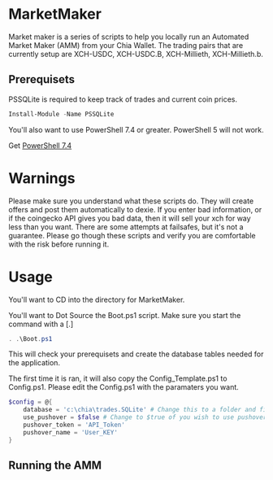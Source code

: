 # MarketMaker
 Market maker is a series of scripts to help you locally run an Automated Market Maker (AMM) from your Chia Wallet.  The trading pairs that are currently setup are XCH-USDC, XCH-USDC.B, XCH-Millieth, XCH-Millieth.b.

 ## Prerequisets
 PSSQLite is required to keep track of trades and current coin prices.
```powershell
Install-Module -Name PSSQLite
```
 You'll also want to use PowerShell 7.4 or greater.  PowerShell 5 will not work.

 Get [PowerShell 7.4](https://learn.microsoft.com/en-us/powershell/scripting/install/installing-powershell-on-windows?view=powershell-7.4)



# Warnings
Please make sure you understand what these scripts do.  They will create offers and post them automatically to dexie.  If you enter bad information, or if the coingecko API gives you bad data, then it will sell your xch for way less than you want.   There are some attempts at failsafes, but it's not a guarantee.  Please go though these scripts and verify you are comfortable with the risk before running it.

# Usage
You'll want to CD into the directory for MarketMaker.

You'll want to Dot Source the Boot.ps1 script.  Make sure you start the command with a [.] 
```PowerShell
. .\Boot.ps1
```
This will check your prerequisets and create the database tables needed for the application.

The first time it is ran, it will also copy the Config_Template.ps1 to Config.ps1.  Please edit the Config.ps1 with the paramaters you want.

```PowerShell
$config = @{
    database = 'c:\chia\trades.SQLite' # Change this to a folder and filename you want.   
    use_pushover = $false # Change to $true of you wish to use pushover for notifications of offers taken
    pushover_token = 'API_Token'
    pushover_name = 'User_KEY'
}
```

## Running the AMM

